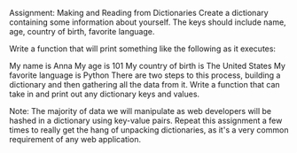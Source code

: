 Assignment: Making and Reading from Dictionaries
Create a dictionary containing some information about yourself. The keys should include name, age, country of birth, favorite language.

Write a function that will print something like the following as it executes:

My name is Anna
My age is 101
My country of birth is The United States
My favorite language is Python
There are two steps to this process, building a dictionary and then gathering all the data from it. Write a function that can take in and print out any dictionary keys and values.

Note: The majority of data we will manipulate as web developers will be hashed in a dictionary using key-value pairs. Repeat this assignment a few times to really get the hang of unpacking dictionaries, as it's a very common requirement of any web application.